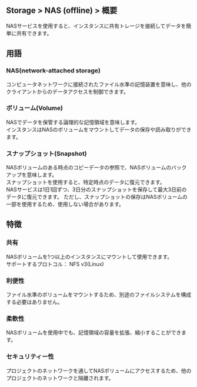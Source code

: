 ## Storage > NAS (offline) > 概要

NASサービスを使用すると、インスタンスに共有トレージを接続してデータを簡単に共有できます。

## 用語

### NAS(network-attached storage)

コンピュータネットワークに接続されたファイル水準の記憶装置を意味し、他のクライアントからのデータアクセスを制御できます。

### ボリューム(Volume)

NASでデータを保管する論理的な記憶領域を意味します。  
インスタンスはNASのボリュームをマウントしてデータの保存や読み取りができます。

### スナップショット(Snapshot)

NASボリュームのある時点のコピーデータの参照で、NASボリュームのバックアップを意味します。  
スナップショットを使用すると、特定時点のデータに復元できます。  
NASサービスは1日1回ずつ、3日分のスナップショットを保存して最大3日前のデータに復元できます。
ただし、スナップショットの保存はNASボリュームの一部を使用するため、使用しない場合があります。

## 特徴

### 共有

NASボリュームを1つ以上のインスタンスにマウントして使用できます。  
サポートするプロトコル： NFS v3(Linux)

### 利便性

ファイル水準のボリュームをマウントするため、別途のファイルシステムを構成する必要はありません。

### 柔軟性

NASボリュームを使用中でも、記憶領域の容量を拡張、縮小することができます。

### セキュリティー性  

プロジェクトのネットワークを通してNASボリュームにアクセスするため、他のプロジェクトのネットワークと隔離されます。

